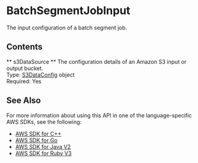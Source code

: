 # BatchSegmentJobInput<a name="API_BatchSegmentJobInput"></a>

The input configuration of a batch segment job\.

## Contents<a name="API_BatchSegmentJobInput_Contents"></a>

 ** s3DataSource **   <a name="personalize-Type-BatchSegmentJobInput-s3DataSource"></a>
The configuration details of an Amazon S3 input or output bucket\.  
Type: [S3DataConfig](API_S3DataConfig.md) object  
Required: Yes

## See Also<a name="API_BatchSegmentJobInput_SeeAlso"></a>

For more information about using this API in one of the language\-specific AWS SDKs, see the following:
+  [ AWS SDK for C\+\+](https://docs.aws.amazon.com/goto/SdkForCpp/personalize-2018-05-22/BatchSegmentJobInput) 
+  [ AWS SDK for Go](https://docs.aws.amazon.com/goto/SdkForGoV1/personalize-2018-05-22/BatchSegmentJobInput) 
+  [ AWS SDK for Java V2](https://docs.aws.amazon.com/goto/SdkForJavaV2/personalize-2018-05-22/BatchSegmentJobInput) 
+  [ AWS SDK for Ruby V3](https://docs.aws.amazon.com/goto/SdkForRubyV3/personalize-2018-05-22/BatchSegmentJobInput) 